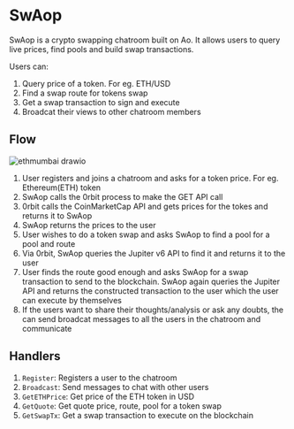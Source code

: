 # SwAop

SwAop is a crypto swapping chatroom built on Ao. It allows users to query live prices, find pools and build swap transactions.

Users can:
1. Query price of a token. For eg. ETH/USD
2. Find a swap route for tokens swap
3. Get a swap transaction to sign and execute
4. Broadcat their views to other chatroom members

## Flow
![ethmumbai drawio](https://github.com/WilfredAlmeida/SwAop/assets/60785452/d4d2bdf7-171e-4b70-b0b1-87365e4a5105)

1. User registers and joins a chatroom and asks for a token price. For eg. Ethereum(ETH) token
2. SwAop calls the 0rbit process to make the GET API call
3. 0rbit calls the CoinMarketCap API and gets prices for the tokes and returns it to SwAop
4. SwAop returns the prices to the user
5. User wishes to do a token swap and asks SwAop to find a pool for a pool and route
6. Via 0rbit, SwAop queries the Jupiter v6 API to find it and returns it to the user
7. User finds the route good enough and asks SwAop for a swap transaction to send to the blockchain. SwAop again queries the Jupiter API and returns the constructed transaction to the user which the user can execute by themselves
8. If the users want to share their thoughts/analysis or ask any doubts, the can send broadcat messages to all the users in the chatroom and communicate


## Handlers
1. `Register`: Registers a user to the chatroom
2. `Broadcast`: Send messages to chat with other users
3. `GetETHPrice`: Get price of the ETH token in USD
4. `GetQuote`: Get quote price, route, pool for a token swap
5. `GetSwapTx`: Get a swap transaction to execute on the blockchain
